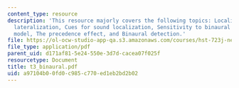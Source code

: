 ```yaml
---
content_type: resource
description: 'This resource majorly covers the following topics: Localization and
  lateralization, Cues for sound localization, Sensitivity to binaural cues, The Jeffress
  model, The precedence effect, and Binaural detection.'
file: https://ol-ocw-studio-app-qa.s3.amazonaws.com/courses/hst-723j-neural-coding-and-perception-of-sound-spring-2005/a97104b00fd0c985c770ed1eb2bd2b02_t3_binaural.pdf
file_type: application/pdf
parent_uid: d171af81-5e24-550e-3d7d-cacea07f025f
resourcetype: Document
title: t3_binaural.pdf
uid: a97104b0-0fd0-c985-c770-ed1eb2bd2b02
---
```

